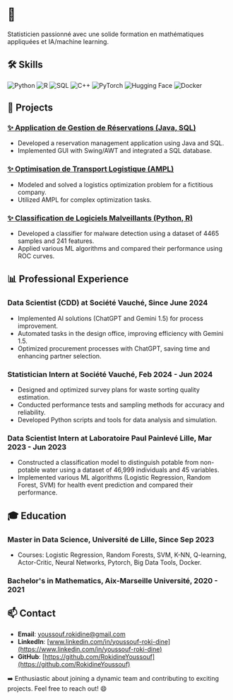 # 👋

Statisticien passionné avec une solide formation en mathématiques appliquées et IA/machine learning.

## 🛠️ Skills

![Python](https://img.shields.io/badge/-Python-3776AB?style=flat&logo=python&logoColor=white)
![R](https://img.shields.io/badge/-R-276DC3?style=flat&logo=r&logoColor=white)
![SQL](https://img.shields.io/badge/-SQL-4479A1?style=flat&logo=postgresql&logoColor=white)
![C++](https://img.shields.io/badge/-C++-00599C?style=flat&logo=c%2B%2B&logoColor=white)
![PyTorch](https://img.shields.io/badge/-PyTorch-EE4C2C?style=flat&logo=pytorch&logoColor=white)
![Hugging Face](https://img.shields.io/badge/-Hugging%20Face-FFD700?style=flat&logo=huggingface&logoColor=white)
![Docker](https://img.shields.io/badge/-Docker-2496ED?style=flat&logo=docker&logoColor=white)

## 🚀 Projects

### [✨ Application de Gestion de Réservations (Java, SQL)](link_to_repository)
- Developed a reservation management application using Java and SQL.
- Implemented GUI with Swing/AWT and integrated a SQL database.

### [✨ Optimisation de Transport Logistique (AMPL)](link_to_repository)
- Modeled and solved a logistics optimization problem for a fictitious company.
- Utilized AMPL for complex optimization tasks.

### [✨ Classification de Logiciels Malveillants (Python, R)](link_to_repository)
- Developed a classifier for malware detection using a dataset of 4465 samples and 241 features.
- Applied various ML algorithms and compared their performance using ROC curves.

## 📊 Professional Experience

### Data Scientist (CDD) at Société Vauché, Since June 2024
- Implemented AI solutions (ChatGPT and Gemini 1.5) for process improvement.
- Automated tasks in the design office, improving efficiency with Gemini 1.5.
- Optimized procurement processes with ChatGPT, saving time and enhancing partner selection.

### Statistician Intern at Société Vauché, Feb 2024 - Jun 2024
- Designed and optimized survey plans for waste sorting quality estimation.
- Conducted performance tests and sampling methods for accuracy and reliability.
- Developed Python scripts and tools for data analysis and simulation.

### Data Scientist Intern at Laboratoire Paul Painlevé Lille, Mar 2023 - Jun 2023
- Constructed a classification model to distinguish potable from non-potable water using a dataset of 46,999 individuals and 45 variables.
- Implemented various ML algorithms (Logistic Regression, Random Forest, SVM) for health event prediction and compared their performance.

## 🎓 Education

### Master in Data Science, Université de Lille, Since Sep 2023
- Courses: Logistic Regression, Random Forests, SVM, K-NN, Q-learning, Actor-Critic, Neural Networks, Pytorch, Big Data Tools, Docker.

### Bachelor's in Mathematics, Aix-Marseille Université, 2020 - 2021

## 📫 Contact

- **Email**: youssouf.rokidine@gmail.com
- **LinkedIn**: [www.linkedin.com/in/youssouf-roki-dine](https://www.linkedin.com/in/youssouf-roki-dine)
- **GitHub**: [https://github.com/RokidineYoussouf](https://github.com/RokidineYoussouf)

➡️ Enthusiastic about joining a dynamic team and contributing to exciting projects. Feel free to reach out! 😄

